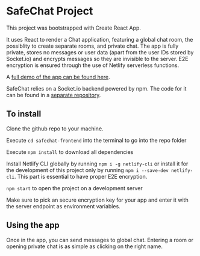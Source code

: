 # SafeChat Project

This project was bootstrapped with Create React App.

It uses React to render a Chat application, featuring a global chat room, the possiblity to create separate rooms, and private chat. The app is fully private, stores no messages or user data (apart from the user IDs stored by Socket.io) and encrypts messages so they are invisible to the server. E2E encryption is ensured through the use of Netlify serverless functions.

A [full demo of the app can be found here](https://awesome-bell-f75efd.netlify.app/main).

SafeChat relies on a Socket.io backend powered by npm. The code for it can be found in a [separate repository](https://github.com/BrankoKrstic/safechat-backend).

## To install

Clone the github repo to your machine.

Execute `cd safechat-frontend` into the terminal to go into the repo folder

Execute `npm install` to download all dependencies

Install Netlify CLI globally by running `npm i -g netlify-cli` or install it for the development of this project only by running `npm i --save-dev netlify-cli`. This part is essential to have proper E2E encryption.

`npm start` to open the project on a development server

Make sure to pick an secure encryption key for your app and enter it with the server endpoint as environment variables.

## Using the app

Once in the app, you can send messages to global chat. Entering a room or opening private chat is as simple as clicking on the right name.
